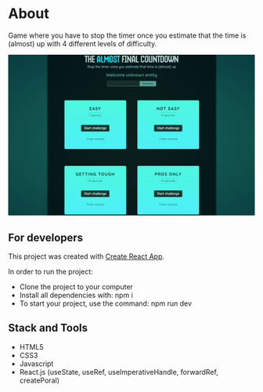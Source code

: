 # About

Game where you have to stop the timer once you estimate that the time is (almost) up with 4 different levels of difficulty.

<div align="center">
    <img src="https://github.com/IvanVasiunin/final-countdown-game/blob/main/public/app_UI.jpg" alt="certificate" />
</div>

## For developers

This project was created with
[Create React App](https://github.com/facebook/create-react-app).

In order to run the project:
- Clone the project to your computer
- Install all dependencies with: npm i
- To start your project, use the command: npm run dev

## Stack and Tools

- HTML5
- CSS3
- Javascript
- React.js (useState, useRef, useImperativeHandle, forwardRef, createPoral)
